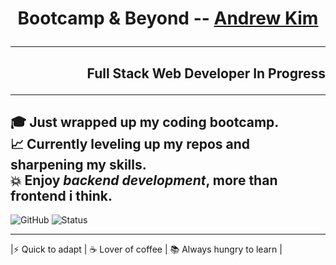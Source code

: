 # <p align="center">Bootcamp & Beyond -- [Andrew Kim](https://github.com/)</p>
---
## <p align="right">Full Stack Web Developer In Progress</p>
---
🎓 Just wrapped up my coding bootcamp.    
📈 Currently leveling up my repos and sharpening my skills.  
💥 Enjoy ***backend development***, more than frontend i think.
---
![GitHub](https://img.shields.io/badge/GitHub-AndrewKim-blue?logo=github)
![Status](https://img.shields.io/badge/Status-Learning-informational)


---

 |⚡ Quick to adapt | ☕ Lover of coffee | 📚 Always hungry to learn |


